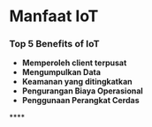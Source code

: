 # Manfaat IoT

### Top 5 Benefits of IoT

* **Memperoleh client terpusat**
* **Mengumpulkan Data**
* **Keamanan yang ditingkatkan**
* **Pengurangan Biaya Operasional**
* **Penggunaan Perangkat Cerdas**

\*\*\*\*

